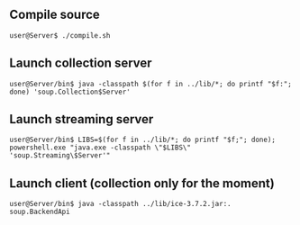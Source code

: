 ## Compile source
```console
user@Server$ ./compile.sh
```

## Launch collection server
```console
user@Server/bin$ java -classpath $(for f in ../lib/*; do printf "$f:"; done) 'soup.Collection$Server'
```

## Launch streaming server
```console
user@Server/bin$ LIBS=$(for f in ../lib/*; do printf "$f;"; done); powershell.exe "java.exe -classpath \"$LIBS\" 'soup.Streaming\$Server'"
```

## Launch client (collection only for the moment)
```console
user@Server/bin$ java -classpath ../lib/ice-3.7.2.jar:. soup.BackendApi
```
